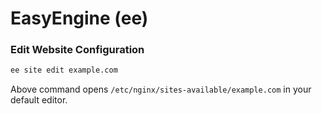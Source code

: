 # **EasyEngine (ee)**
### **Edit Website Configuration**

```bash
ee site edit example.com
```
Above command opens `/etc/nginx/sites-available/example.com` in your default editor.